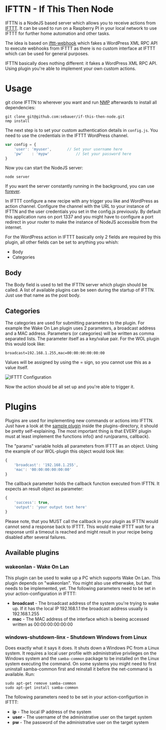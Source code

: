 IFTTN - If This Then Node
=================

IFTTN is a NodeJS based server which allows you to receive actions from [IFTTT](http://www.ifttt.com). It can be used to run on a Raspberry PI in your local network to use IFTTT for further home automation and other tasks.

The idea is based on [ifttt-webhook](https://github.com/captn3m0/ifttt-webhook/) which fakes a WordPress XML RPC API to execute webhooks from IFTTT as there is no custom interface at IFTTT which can be used for general purposes.

IFTTN basically does nothing different: it fakes a WordPress XML RPC API. Using plugin you're able to implement your own custom actions.

# Usage

git clone IFTTN to wherever you want and run [NMP](https://www.npmjs.org/) afterwards to install all dependencies:
```
git clone git@github.com:sebauer/if-this-then-node.git
nmp install
```

The next step is to set your custom authentication details in `config.js`. You need to use the credentials in the IFTTT WordPress channel.
```javascript
var config = {
	'user': 'myuser',		// Set your username here
	'pw'	: 'mypw'			// Set your password here
}
```

Now you can start the NodeJS server:
```
node server
```

If you want the server constantly running in the background, you can use [forever](https://www.npmjs.org/package/forever).

In IFTTT configure a new recipe with any trigger you like and WordPress as action channel. Configure the channel with the URL to your instance of IFTTN and the user credentials you set in the config.js previously. By default this application runs on port 1337 and you might have to configure a port redirect in your router to make the instance of NodeJS accessible from the internet.

For the WordPress action in IFTTT basically only 2 fields are required by this plugin, all other fields can be set to anything you whish:
 * Body
 * Categories
 
## Body
The Body field is used to tell the IFTTN server which plugin should be called. A list of available plugins can be seen during the startup of IFTTN. Just use that name as the post body.

## Categories
The categories are used for submitting parameters to the plugin. For example the Wake On Lan plugin uses 2 parameters, a broadcast address and a MAC address. Parameters (or categories) will be written as comma separated lists. The parameter itself as a key/value pair. For the WOL plugin this would look like:
```
broadcast=192.168.1.255,mac=00:00:00:00:00:00
```

Values will be assigned by using the = sign, so you cannot use this as a value itself.

![IFTTT Configuration](http://sebauer.github.io/if-this-then-node/images/ifttt-screenshot.jpg)

Now the action should be all set up and you're able to trigger it.

# Plugins
Plugins are used for implementing new commands or actions into IFTTN. Just have a look at the [sample plugin](https://github.com/sebauer/if-this-then-node/blob/master/plugins/sample-plugin.js) inside the plugins-directory, it should be pretty self-explaining. The most important thing is that EVERY plugin must at least implement the functions info() and run(params, callback).

The "params" variable holds all parameters from IFTTT as an object. Using the example of our WOL-plugin this object would look like:
```javascript
{
	'broadcast': '192.168.1.255',
	'mac': '00:00:00:00:00:00'
}
```

The callback parameter holds the callback function executed from IFTTN. It expects an result object as parameter:
```javascript
{
	'success': true,
	'output': 'your output text here'
}
```

Please note, that you MUST call the callback in your plugin as IFTTN would cannot send a response back to IFTTT. This would make IFTTT wait for a response until a timeout is reached and might result in your recipe being disabled after several failures.

## Available plugins
### wakeonlan - Wake On Lan
This plugin can be used to wake up a PC which supports Wake On Lan. This plugin depends on "wakeonlan". You might also use etherwake, but that needs to be implemented, yet. The following parameters need to be set in your action-configuration in IFTTT:
 * __broadcast__ - The broadcast address of the system you're trying to wake up. If it has the local IP 192.168.1.1 the broadcast address usually is 192.168.1.255
 * __mac__ - The MAC address of the interface which is beeing accessed written as 00:00:00:00:00:00
 
### windows-shutdown-linx - Shutdown Windows from Linux
Does exactly what it says it does. It shuts down a Windows PC from a Linux system. It requires a local user profile with administrative privileges on the Windows system and the ``samba-common`` package to be installed on the Linux system executing the command. On some systems you might need to first uninstall samba-common first and reinstall it before the net-command is available. Run:
```
sudo apt-get remove samba-common
sudo apt-get install samba-common
```
The following parameters need to be set in your action-configurtion in IFTTT:
 * __ip__ - The local IP address of the system
 * __user__ - The username of the administrative user on the target system
 * __pw__ - The password of the administrative user on the target system